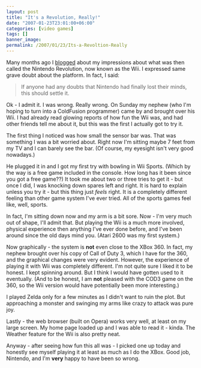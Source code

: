 ```yaml
---
layout: post
title: "It's a Revolution, Really!"
date: "2007-01-23T23:01:00+06:00"
categories: [video games]
tags: []
banner_image: 
permalink: /2007/01/23/Its-a-Revoltion-Really
---
```


Many months ago I <a href="http://ray.camdenfamily.com/index.cfm/2005/9/16/Its-a-Revolution-No-Really">blogged</a> about my impressions about what was then called the Nintendo Revolution, now known as the Wii. I expressed same grave doubt about the platform. In fact, I said:
<!--more-->
<blockquote>
If anyone had any doubts that Nintendo had finally lost their minds, this should settle it.
</blockquote>

Ok - I admit it. I was wrong. Really wrong. On Sunday my nephew (who I'm hoping to turn into a ColdFusion programmer) came by and brought over his Wii. I had already read glowing reports of how fun the Wii was, and had other friends tell me about it, but this was the first I actually got to try it.

The first thing I noticed was how small the sensor bar was. That was something I was a bit worried about. Right now I'm sitting maybe 7 feet from my TV and I can barely see the bar. (Of course, my eyesight isn't very good nowadays.) 

He plugged it in and I got my first try with bowling in Wii Sports. (Which by the way is a free game included in the console. How long has it been since you got a free game??) It took me about two or three tries to get it - but once I did, I was knocking down spares left and right. It is hard to explain unless you try it - but this thing just <i>feels</i> right. It is a completely different feeling than other game system I've ever tried. All of the sports games feel like, well, sports. 

In fact, I'm sitting down now and my arm is a bit sore. Now - I'm very much out of shape, I'll admit that. But playing the Wii is a much more involved, physical experience then anything I've ever done before, and I've been around since the old days mind you. (Atari 2600 was my first system.) 

Now graphically - the system is <b>not</b> even close to the XBox 360. In fact, my nephew brought over his copy of Call of Duty 3, which I have for the 360, and the graphical changes were very evident. However, the experience of playing it with Wii was completely different. I'm not quite sure I liked it to be honest. I kept spinning around. But I think I would have gotten used to it eventually. (And to be honest, I am <b>not</b> pleased with the COD3 game on the 360, so the Wii version would have potentially been more interesting.)

I played Zelda only for a few minutes as I didn't want to ruin the plot. But approaching a monster and swinging my arms like crazy to attack was pure joy. 

Lastly - the web browser (built on Opera) works very well, at least on my large screen. My home page loaded up and I was able to read it - kinda. The Weather feature for the Wii is also pretty neat.

Anyway - after seeing how fun this all was - I picked one up today and honestly see myself playing it at least as much as I do the XBox. Good job, Nintendo, and I'm <b>very</b> happy to have been so wrong.